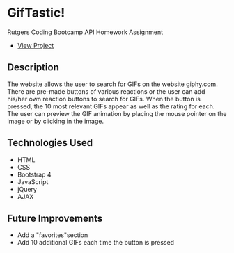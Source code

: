 # GifTastic!
Rutgers Coding Bootcamp API Homework Assignment

* [View Project](https://bcasalvieri.github.io/GifTastic/)

## Description
The website allows the user to search for GIFs on the website giphy.com. There are pre-made buttons of various reactions or the user can add his/her own reaction buttons to search for GIFs. When the button is pressed, the 10 most relevant GIFs appear as well as the rating for each. The user can preview the GIF animation by placing the mouse pointer on the image or by clicking in the image.

## Technologies Used
- HTML
- CSS
- Bootstrap 4
- JavaScript
- jQuery
- AJAX

## Future Improvements
- Add a "favorites"section
- Add 10 additional GIFs each time the button is pressed